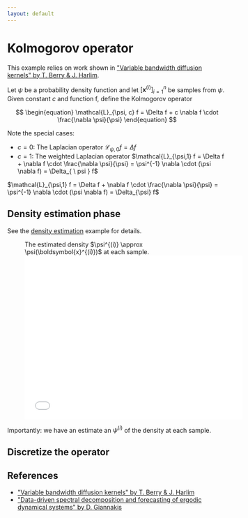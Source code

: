 ```yaml
---
layout: default
---
```


# Kolmogorov operator

This example relies on work shown in ["Variable bandwidth diffusion kernels" by T. Berry & J. Harlim](https://www.sciencedirect.com/science/article/pii/S1063520315000020).

Let $\psi$ be a probability density function and let $\left[ \boldsymbol{x}^{(i)} \right]_{i=1}^{n}$ be samples from $\psi$. Given constant $c$ and function f, define the Kolmogorov operator

$$
\begin{equation}
  \mathcal{L}_{\psi, c} f = \Delta f + c \nabla f \cdot \frac{\nabla \psi}{\psi}
\end{equation}
$$

Note the special cases:
- $c=0$: The Laplacian operator $\mathcal{L}_{\psi,0} f = \Delta f$
- $c=1$: The weighted Laplacian operator $\mathcal{L}_{\psi,1} f = \Delta f + \nabla f \cdot \frac{\nabla \psi}{\psi} = \psi^{-1} \nabla \cdot (\psi \nabla f) = \Delta_{ \ psi } f$


$\mathcal{L}_{\psi,1} f = \Delta f + \nabla f \cdot \frac{\nabla \psi}{\psi} = \psi^{-1} \nabla \cdot (\psi \nabla f) = \Delta_{\psi} f$

## Density estimation phase

See the [density estimation](../density-estimation/description.md) example for details.

<figure>
<figcaption>The estimated density $\psi^{(i)} \approx \psi(\boldsymbol{x}^{(i)})$ at each sample.</figcaption>
<embed src="figures/DensityEstimation.pdf" width="500" height="375"
type="application/pdf">
</figure>

Importantly: we have an estimate an $\psi^{(i)}$ of the density at each sample.

## Discretize the operator

## References

- ["Variable bandwidth diffusion kernels" by T. Berry & J. Harlim](https://www.sciencedirect.com/science/article/pii/S1063520315000020)
- ["Data-driven spectral decomposition and forecasting of ergodic dynamical systems" by D. Giannakis](https://www.sciencedirect.com/science/article/pii/S1063520317300982)
